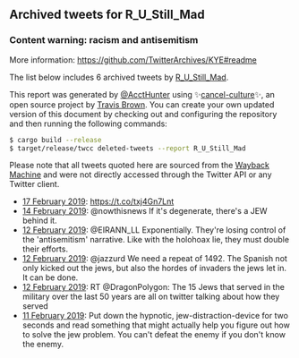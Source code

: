 ## Archived tweets for R\_U_Still_Mad
### Content warning: racism and antisemitism
More information: https://github.com/TwitterArchives/KYE#readme

The list below includes 6 archived tweets by
[R\_U_Still_Mad](https://twitter.com/R_U_Still_Mad).




This report was generated by [@AcctHunter](https://twitter.com/accthunter) using ✨[cancel-culture](https://github.com/travisbrown/cancel-culture)✨,
an open source project by [Travis Brown](https://twitter.com/travisbrown). You can create your own
updated version of this document by checking out and configuring the repository and then running
the following commands:

```bash
$ cargo build --release
$ target/release/twcc deleted-tweets --report R_U_Still_Mad
```

Please note that all tweets quoted here are sourced from the
[Wayback Machine](https://web.archive.org) and were not directly accessed through the Twitter API or
any Twitter client.



* [17 February 2019](https://web.archive.org/web/20190217025520/https://twitter.com/R_U_Still_Mad/status/1096966297626312704): https://t.co/txj4Gn7Lnt
* [14 February 2019](https://web.archive.org/web/20190214034820/https://twitter.com/R_U_Still_Mad/status/1095892471907639296): @nowthisnews If it's degenerate, there's a JEW behind it.
* [12 February 2019](https://web.archive.org/web/20190212053909/https://twitter.com/R_U_Still_Mad/status/1095195584108130304): @EIRANN_LL Exponentially.   They're losing control of the 'antisemitism' narrative. Like with the holohoax lie, they must double their efforts.
* [12 February 2019](https://web.archive.org/web/20190212031321/https://twitter.com/R_U_Still_Mad/status/1095158892340920322): @jazzurd We need a repeat of 1492.   The Spanish not only kicked out the jews, but also the hordes of invaders the jews let in.   It can be done.
* [12 February 2019](https://web.archive.org/web/20190212002636/https://twitter.com/R_U_Still_Mad/status/1095116928337752065): RT @DragonPolygon: The 15 Jews that served in the military over the last 50 years are all on twitter talking about how they served
* [11 February 2019](https://web.archive.org/web/20190211065958/https://twitter.com/R_U_Still_Mad/status/1094853534451929090): Put down the hypnotic, jew-distraction-device for two seconds and read something that might actually help you figure out how to solve the jew problem. You can't defeat the enemy if you don't know the enemy.
